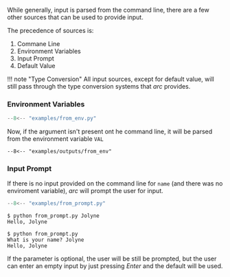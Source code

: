 While generally, input is parsed from the command line, there are a few other sources that can be used to provide input.

The precedence of sources is:

1. Commane Line
2. Environment Variables
3. Input Prompt
4. Default Value

!!! note "Type Conversion"
    All input sources, except for default value, will still pass through the type
    conversion systems that *arc* provides.

### Environment Variables
```py title="examples/from_env.py"
--8<-- "examples/from_env.py"
```
Now, if the argument isn't present ont he command line, it will be parsed from the environment variable `VAL`
```console
--8<-- "examples/outputs/from_env"
```
### Input Prompt
If there is no input provided on the command line for `name` (and there was no enviroment variable), *arc* will prompt the user for input.
```py title="examples/from_prompt.py"
--8<-- "examples/from_prompt.py"
```
```console
$ python from_prompt.py Jolyne
Hello, Jolyne

$ python from_prompt.py
What is your name? Jolyne
Hello, Jolyne
```
If the parameter is optional, the user will be still be prompted, but the user can enter an empty input by just pressing *Enter* and the default will be used.